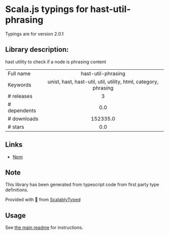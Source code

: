 
# Scala.js typings for hast-util-phrasing

Typings are for version 2.0.1

## Library description:
hast utility to check if a node is phrasing content

|                    |                 |
| ------------------ | :-------------: |
| Full name          | hast-util-phrasing |
| Keywords           | unist, hast, hast-util, util, utility, html, category, phrasing |
| # releases         | 3 |
| # dependents       | 0.0 |
| # downloads        | 152335.0 |
| # stars            | 0.0 |

## Links
- [Npm](https://www.npmjs.com/package/hast-util-phrasing)
    


## Note
This library has been generated from typescript code from first party type definitions.

Provided with :purple_heart: from [ScalablyTyped](https://github.com/oyvindberg/ScalablyTyped)

## Usage
See [the main readme](../../readme.md) for instructions.


